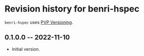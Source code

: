 # Revision history for benri-hspec

`benri-hspec` uses [PVP Versioning][1].

## 0.1.0.0 -- 2022-11-10

* Initial version.

[1]: https://pvp.haskell.org

